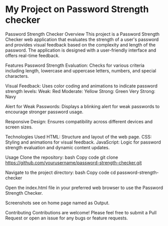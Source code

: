 # My Project on Password Strength checker 
Password Strength Checker
Overview
This project is a Password Strength Checker web application that evaluates the strength of a user's password and provides visual feedback based on the complexity and length of the password. The application is designed with a user-friendly interface and offers real-time feedback.

Features
Password Strength Evaluation: Checks for various criteria including length, lowercase and uppercase letters, numbers, and special characters.

Visual Feedback: Uses color coding and animations to indicate password strength levels:
Weak: Red
Moderate: Yellow
Strong: Green
Very Strong: Navy

Alert for Weak Passwords: Displays a blinking alert for weak passwords to encourage stronger password usage.

Responsive Design: Ensures compatibility across different devices and screen sizes.

Technologies Used
HTML: Structure and layout of the web page.
CSS: Styling and animations for visual feedback.
JavaScript: Logic for password strength evaluation and dynamic content updates.

Usage
Clone the repository:
bash
Copy code
git clone https://github.com/yourusername/password-strength-checker.git

Navigate to the project directory:
bash
Copy code
cd password-strength-checker

Open the index.html file in your preferred web browser to use the Password Strength Checker.

Screenshots
see on home page named as Output.

Contributing
Contributions are welcome! Please feel free to submit a Pull Request or open an issue for any bugs or feature requests.
